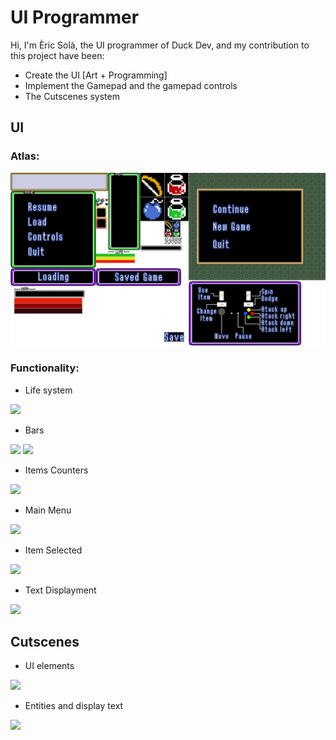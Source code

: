 # UI Programmer

Hi, I'm Èric Solà, the UI programmer of Duck Dev, and my contribution to this project have been:

* Create the UI [Art + Programming]
* Implement the Gamepad and the gamepad controls
* The Cutscenes system


## UI

### Atlas:
![](https://github.com/HeladodePistacho/Prueba1/blob/master/jajasalu2.png?raw=true)
### Functionality:
* Life system

![](https://i.gyazo.com/88670261c804ad16376d73f495318a1e.gif)

* Bars

![](https://i.gyazo.com/b98783dd21f38b0d45a2eb391f851c08.gif) 
![](https://i.gyazo.com/dca794d84a79fa87d2c37c68038a9cf1.gif)

* Items Counters

![](https://i.gyazo.com/c95e0e47ba26a7406ca8af10074329da.gif)

* Main Menu

![](https://i.gyazo.com/9a2b73f747902a35ae8c16ec885f4282.gif)

* Item Selected

![](https://i.gyazo.com/0c5433df97115aee2ce07d13dc71eb18.gif)

* Text Displayment

![](https://i.gyazo.com/2d4cc733c1a181f838596d4adaf32ed1.gif)

## Cutscenes

* UI elements

![](https://i.gyazo.com/d2bd5d7eb480fae02b5529a259823c75.gif)

* Entities and display text

![](https://i.gyazo.com/65e3f9346d3e1969ecd8606d926a1a3e.gif)
